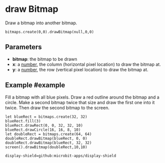 # draw Bitmap

Draw a bitmap into another bitmap.

```sig
bitmaps.create(0,0).drawBitmap(null,0,0)
```

## Parameters

* **bitmap**: the bitmap to be drawn
* **x**: a [number](/types/number), the column (horizontal pixel location) to draw the bitmap at.
* **y**: a [number](/types/number), the row (vertical pixel location) to draw the bitmap at.

## Example #example

Fill a bitmap with all blue pixels. Draw a red outline around the bitmap and a circle. Make a second bitmap twice that size and draw the first one into it twice. Then draw the second bitmap to the screen.

```blocks
let blueRect = bitmaps.create(32, 32)
blueRect.fill(3)
blueRect.drawRect(0, 0, 32, 32, 10)
blueRect.drawCircle(16, 16, 8, 10)
let doubleRect = bitmaps.create(64, 64)
doubleRect.drawBitmap(blueRect, 0, 0)
doubleRect.drawBitmap(blueRect, 32, 32)
screen().drawBitmap(doubleRect,10,10)
```

```package
display-shield=github:microbit-apps/display-shield
```
